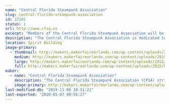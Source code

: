 ```yaml
---
name: "Central Florida Steampunk Association"
slug: central-florida-steampunk-association
id: 37201
status: 1
url: http://www.cfsa.us
excerpt: "Members of the Central Florida Steampunk Association will be displaying various examples of prop making and costuming, which includes leather working, simple electronics, steam power, sewing, jewelry making, and much more.  "
description: "The Central Florida Steampunk Association is dedicated to bringing the colorful and imaginative world of Steampunk to anyone interested in learning more about it.  The shortest description of steampunk is \"Victorian Science Fiction\", which was bought to life with authors like Jules Verne.  In recent years the genre has blossomed to become a world-wide sensation, influencing musicians, artists, and even fashion designers.  Our members have used their skills to create works of art through a variety of materials.  We have leather workers, metal workers, jewelry makers, artists, musicians, costumers, prop makers, and writers.  Many of our members also teach classes to pass on these skills."
location: Spirit Building
image-primary:
  - thumbnail: http://makers.makerfaireorlando.com/wp-content/uploads/2015/05/CFSA-OMMF-2014-150x150.jpg
    medium: http://makers.makerfaireorlando.com/wp-content/uploads/2015/05/CFSA-OMMF-2014-300x200.jpg
    large: http://makers.makerfaireorlando.com/wp-content/uploads/2015/05/CFSA-OMMF-2014.jpg
    full: http://makers.makerfaireorlando.com/wp-content/uploads/2015/05/CFSA-OMMF-2014.jpg
maker:
  - name: "Central Florida Steampunk Association"
    description: "The Central Florida Steampunk Association (CFSA) strives to bring Steampunk to anyone who is interested in the genre, or interested in learning how we make our props and costumes.  Our members have experience in leather working, jewelry making, sewing, prop making, simple wearable electronics, and much more.  We frequently hold classes in an effort to share our knowledge base and encourage learners to try new skills.  We'll have several items on display to showcase some of the skills and classes we have to offer.  "
    image-primary: http://makers.makerfaireorlando.com/wp-content/uploads/2017/10/Adobe-Spark-1-1024x1024.jpg
last-modified-db: "2019-11-06 10:51:21"
last-exported: "2020-05-07 09:56:27"
---
```

